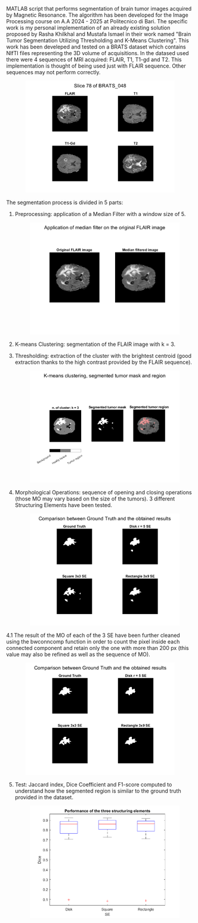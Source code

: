 MATLAB script that performs segmentation of brain tumor images acquired by Magnetic Resonance. 
The algorithm has been developed for the Image Processing course on A.A 2024 - 2025 at Politecnico di Bari. 
The specific work is my personal implementation of an already existing solution proposed by Rasha Khilkhal and Mustafa Ismael in their work named "Brain Tumor Segmentation Utilizing Thresholding and K-Means Clustering".
This work has been develeped and tested on a BRATS dataset which contains NIfTI files representing the 3D volume of acquisitions.
In the datased used there were 4 sequences of MRI acquired: FLAIR, T1, T1-gd and T2. This implementation is thought of being used just with FLAIR sequence. Other sequences may not perform correctly.

<p align="center">
  <img src="example%20images/4%20sequenze%20mri%20new.png" width="400"/>
</p>

The segmentation process is divided in 5 parts:
  1. Preprocessing: application of a Median Filter with a window size of 5.
      <p align="center">
        <img src="example%20images/median%20filter%20img%20new.png" width="400"/>
      </p>
      
  2. K-means Clustering: segmentation of the FLAIR image with k = 3.
  3. Thresholding: extraction of the cluster with the brightest centroid (good extraction thanks to the high contrast provided by the FLAIR sequence).

      <p align="center">
        <img src="example%20images/kmeans%20new.png" width="400"/>
      </p>

  4. Morphological Operations: sequence of opening and closing operations (those MO may vary based on the size of the tumors). 3 different Structuring Elements have been tested.
      <p align="center">
        <img src="example%20images/results%20new.png" width="400"/>
      </p>
    
  4.1 The result of the MO of each of the 3 SE have been further cleaned using the bwconncomp function in order to count the pixel inside each connected component and retain only the one with more than 200 px           (this value may also be refined as well as the sequence of MO).
      <p align="center">
        <img src="example%20images/bwconncomp%20results.png" width="400"/>
      </p>
  
  5. Test: Jaccard index, Dice Coefficient and F1-score computed to understand how the segmented region is similar to the ground truth provided in the dataset.
      <p align="center">
        <img src="example%20images/boxplot%20new.png" width="400"/>
      </p>

